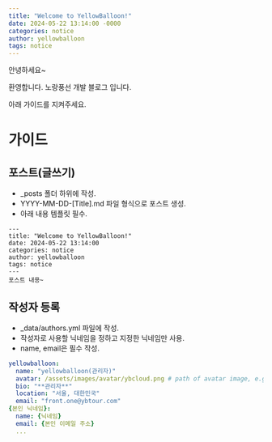```yaml
---
title: "Welcome to YellowBalloon!"
date: 2024-05-22 13:14:00 -0000
categories: notice
author: yellowballoon
tags: notice
---
```

안녕하세요~

환영합니다. 노랑풍선 개발 블로그 입니다.

아래 가이드를 지켜주세요.

# 가이드
## 포스트(글쓰기)
- _posts 폴더 하위에 작성.
- YYYY-MM-DD-[Title].md 파일 형식으로 포스트 생성.
- 아래 내용 템플릿 필수.
```
---
title: "Welcome to YellowBalloon!"
date: 2024-05-22 13:14:00
categories: notice
author: yellowballoon
tags: notice
---
포스트 내용~
```

## 작성자 등록
- _data/authors.yml 파일에 작성.
- 작성자로 사용할 닉네임을 정하고 지정한 닉네임만 사용.
- name, email은 필수 작성.

```yaml
yellowballoon:
  name: "yellowballoon(관리자)"
  avatar: /assets/images/avatar/ybcloud.png # path of avatar image, e.g. "/assets/images/avatar/bio-photo.jpg"
  bio: "**관리자**"
  location: "서울, 대한민국"
  email: "front.one@ybtour.com"
{본인 닉네임}:
  name: {닉네임}
  email: {본인 이메일 주소}
  ...
```
